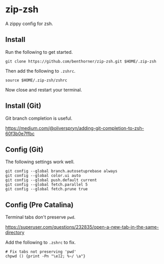 # zip-zsh

A zippy config for zsh.

## Install

Run the following to get started.

    git clone https://github.com/benthorner/zip-zsh.git $HOME/.zip-zsh

Then add the following to `.zshrc`.

    source $HOME/.zip-zsh/zshrc

Now close and restart your terminal.

## Install (Git)

Git branch completion is useful.

  https://medium.com/@oliverspryn/adding-git-completion-to-zsh-60f3b0e7ffbc

## Config (Git)

The following settings work well.

    git config --global branch.autosetuprebase always
    git config --global color.ui auto
    git config --global push.default current
    git config --global fetch.parallel 5
    git config --global fetch.prune true

## Config (Pre Catalina)

Terminal tabs don't preserve `pwd`.

https://superuser.com/questions/232835/open-a-new-tab-in-the-same-directory

Add the following to `.zshrc` to fix.

    # Fix tabs not preserving 'pwd'
    chpwd () {print -Pn "\e]2; %~/ \a"}
